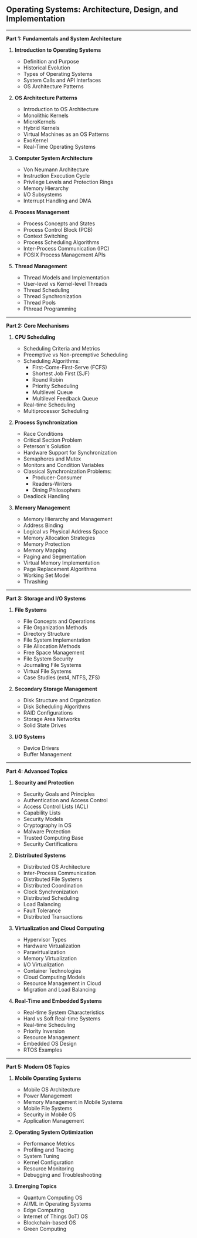 ## Operating Systems: Architecture, Design, and Implementation
---

**Part 1: Fundamentals and System Architecture**

1. **Introduction to Operating Systems**
    * Definition and Purpose
    * Historical Evolution
    * Types of Operating Systems
    * System Calls and API Interfaces
    * OS Architecture Patterns

2. **OS Architecture Patterns**
    * Introduction to OS Architecture
    * Monolithic Kernels
    * MicroKernels
    * Hybrid Kernels
    * Virtual Machines as an OS Patterns
    * ExoKernel
    * Real-Time Operating Systems
4. **Computer System Architecture**
    * Von Neumann Architecture
    * Instruction Execution Cycle
    * Privilege Levels and Protection Rings
    * Memory Hierarchy
    * I/O Subsystems
    * Interrupt Handling and DMA

5. **Process Management**
    * Process Concepts and States
    * Process Control Block (PCB)
    * Context Switching
    * Process Scheduling Algorithms
    * Inter-Process Communication (IPC)
    * POSIX Process Management APIs

6. **Thread Management**
    * Thread Models and Implementation
    * User-level vs Kernel-level Threads
    * Thread Scheduling
    * Thread Synchronization
    * Thread Pools
    * Pthread Programming

---

**Part 2: Core Mechanisms**

1. **CPU Scheduling**
    * Scheduling Criteria and Metrics
    * Preemptive vs Non-preemptive Scheduling
    * Scheduling Algorithms:
        * First-Come-First-Serve (FCFS)
        * Shortest Job First (SJF)
        * Round Robin
        * Priority Scheduling
        * Multilevel Queue
        * Multilevel Feedback Queue
    * Real-time Scheduling
    * Multiprocessor Scheduling

2. **Process Synchronization**
    * Race Conditions
    * Critical Section Problem
    * Peterson's Solution
    * Hardware Support for Synchronization
    * Semaphores and Mutex
    * Monitors and Condition Variables
    * Classical Synchronization Problems:
        * Producer-Consumer
        * Readers-Writers
        * Dining Philosophers
    * Deadlock Handling

3. **Memory Management**
    * Memory Hierarchy and Management
    * Address Binding
    * Logical vs Physical Address Space
    * Memory Allocation Strategies
    * Memory Protection
    * Memory Mapping
    * Paging and Segmentation
    * Virtual Memory Implementation
    * Page Replacement Algorithms
    * Working Set Model
    * Thrashing

---

**Part 3: Storage and I/O Systems**

1. **File Systems**
    * File Concepts and Operations
    * File Organization Methods
    * Directory Structure
    * File System Implementation
    * File Allocation Methods
    * Free Space Management
    * File System Security
    * Journaling File Systems
    * Virtual File Systems
    * Case Studies (ext4, NTFS, ZFS)

2. **Secondary Storage Management**
    * Disk Structure and Organization
    * Disk Scheduling Algorithms
    * RAID Configurations
    * Storage Area Networks
    * Solid State Drives

3. **I/O Systems**
    * Device Drivers
    * Buffer Management

---

**Part 4: Advanced Topics**

1. **Security and Protection**
    * Security Goals and Principles
    * Authentication and Access Control
    * Access Control Lists (ACL)
    * Capability Lists
    * Security Models
    * Cryptography in OS
    * Malware Protection
    * Trusted Computing Base
    * Security Certifications

2. **Distributed Systems**
    * Distributed OS Architecture
    * Inter-Process Communication
    * Distributed File Systems
    * Distributed Coordination
    * Clock Synchronization
    * Distributed Scheduling
    * Load Balancing
    * Fault Tolerance
    * Distributed Transactions

3. **Virtualization and Cloud Computing**
    * Hypervisor Types
    * Hardware Virtualization
    * Paravirtualization
    * Memory Virtualization
    * I/O Virtualization
    * Container Technologies
    * Cloud Computing Models
    * Resource Management in Cloud
    * Migration and Load Balancing

4. **Real-Time and Embedded Systems**
    * Real-time System Characteristics
    * Hard vs Soft Real-time Systems
    * Real-time Scheduling
    * Priority Inversion
    * Resource Management
    * Embedded OS Design
    * RTOS Examples

---

**Part 5: Modern OS Topics**

1. **Mobile Operating Systems**
    * Mobile OS Architecture
    * Power Management
    * Memory Management in Mobile Systems
    * Mobile File Systems
    * Security in Mobile OS
    * Application Management

2. **Operating System Optimization**
    * Performance Metrics
    * Profiling and Tracing
    * System Tuning
    * Kernel Configuration
    * Resource Monitoring
    * Debugging and Troubleshooting

3. **Emerging Topics**
    * Quantum Computing OS
    * AI/ML in Operating Systems
    * Edge Computing
    * Internet of Things (IoT) OS
    * Blockchain-based OS
    * Green Computing
